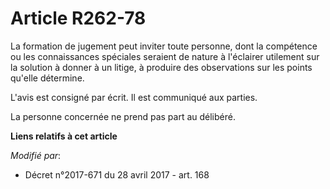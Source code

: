 # Article R262-78

La formation de jugement peut inviter toute personne, dont la compétence ou les connaissances spéciales seraient de nature à
l'éclairer utilement sur la solution à donner à un litige, à produire des observations sur les points qu'elle détermine.

L'avis est consigné par écrit. Il est communiqué aux parties.

La personne concernée ne prend pas part au délibéré.

**Liens relatifs à cet article**

_Modifié par_:

  - Décret n°2017-671 du 28 avril 2017 - art. 168
